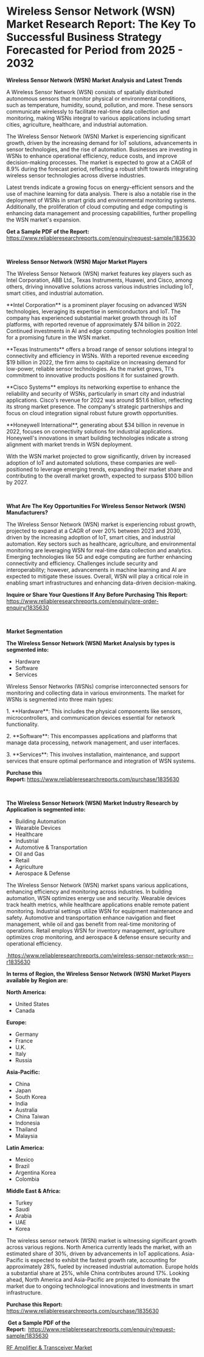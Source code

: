 <p><h1>Wireless Sensor Network (WSN) Market Research Report: The Key To Successful Business Strategy Forecasted for Period from 2025 - 2032</h1></p><p><strong>Wireless Sensor Network (WSN) Market Analysis and Latest Trends</strong></p>
<p><p>A Wireless Sensor Network (WSN) consists of spatially distributed autonomous sensors that monitor physical or environmental conditions, such as temperature, humidity, sound, pollution, and more. These sensors communicate wirelessly to facilitate real-time data collection and monitoring, making WSNs integral to various applications including smart cities, agriculture, healthcare, and industrial automation.</p><p>The Wireless Sensor Network (WSN) Market is experiencing significant growth, driven by the increasing demand for IoT solutions, advancements in sensor technologies, and the rise of automation. Businesses are investing in WSNs to enhance operational efficiency, reduce costs, and improve decision-making processes. The market is expected to grow at a CAGR of 8.9% during the forecast period, reflecting a robust shift towards integrating wireless sensor technologies across diverse industries. </p><p>Latest trends indicate a growing focus on energy-efficient sensors and the use of machine learning for data analysis. There is also a notable rise in the deployment of WSNs in smart grids and environmental monitoring systems. Additionally, the proliferation of cloud computing and edge computing is enhancing data management and processing capabilities, further propelling the WSN market's expansion.</p></p>
<p><strong>Get a Sample PDF of the Report:&nbsp;</strong> <a href="https://www.reliableresearchreports.com/enquiry/request-sample/1835630?utm_campaign=2957&utm_medium=2&utm_source=Github&utm_content=ia&utm_term=26032025&utm_id=wireless-sensor-network-wsn">https://www.reliableresearchreports.com/enquiry/request-sample/1835630</a></p>
<p>&nbsp;</p>
<p><strong>Wireless Sensor Network (WSN) Major Market Players</strong></p>
<p><p>The Wireless Sensor Network (WSN) market features key players such as Intel Corporation, ABB Ltd., Texas Instruments, Huawei, and Cisco, among others, driving innovative solutions across various industries including IoT, smart cities, and industrial automation.</p><p>**Intel Corporation** is a prominent player focusing on advanced WSN technologies, leveraging its expertise in semiconductors and IoT. The company has experienced substantial market growth through its IoT platforms, with reported revenue of approximately $74 billion in 2022. Continued investments in AI and edge computing technologies position Intel for a promising future in the WSN market.</p><p>**Texas Instruments** offers a broad range of sensor solutions integral to connectivity and efficiency in WSNs. With a reported revenue exceeding $19 billion in 2022, the firm aims to capitalize on increasing demand for low-power, reliable sensor technologies. As the market grows, TI's commitment to innovative products positions it for sustained growth.</p><p>**Cisco Systems** employs its networking expertise to enhance the reliability and security of WSNs, particularly in smart city and industrial applications. Cisco's revenue for 2022 was around $51.6 billion, reflecting its strong market presence. The company's strategic partnerships and focus on cloud integration signal robust future growth opportunities.</p><p>**Honeywell International**, generating about $34 billion in revenue in 2022, focuses on connectivity solutions for industrial applications. Honeywell's innovations in smart building technologies indicate a strong alignment with market trends in WSN deployment.</p><p>With the WSN market projected to grow significantly, driven by increased adoption of IoT and automated solutions, these companies are well-positioned to leverage emerging trends, expanding their market share and contributing to the overall market growth, expected to surpass $100 billion by 2027.</p></p>
<p>&nbsp;</p>
<p><strong>What Are The Key Opportunities For Wireless Sensor Network (WSN) Manufacturers?</strong></p>
<p><p>The Wireless Sensor Network (WSN) market is experiencing robust growth, projected to expand at a CAGR of over 20% between 2023 and 2030, driven by the increasing adoption of IoT, smart cities, and industrial automation. Key sectors such as healthcare, agriculture, and environmental monitoring are leveraging WSN for real-time data collection and analytics. Emerging technologies like 5G and edge computing are further enhancing connectivity and efficiency. Challenges include security and interoperability; however, advancements in machine learning and AI are expected to mitigate these issues. Overall, WSN will play a critical role in enabling smart infrastructures and enhancing data-driven decision-making.</p></p>
<p><strong>Inquire or Share Your Questions If Any Before Purchasing This Report:</strong> <a href="https://www.reliableresearchreports.com/enquiry/pre-order-enquiry/1835630?utm_campaign=2957&utm_medium=2&utm_source=Github&utm_content=ia&utm_term=26032025&utm_id=wireless-sensor-network-wsn">https://www.reliableresearchreports.com/enquiry/pre-order-enquiry/1835630</a></p>
<p>&nbsp;</p>
<p><strong>Market Segmentation</strong></p>
<p><strong>The Wireless Sensor Network (WSN) Market Analysis by types is segmented into:</strong></p>
<p><ul><li>Hardware</li><li>Software</li><li>Services</li></ul></p>
<p><p>Wireless Sensor Networks (WSNs) comprise interconnected sensors for monitoring and collecting data in various environments. The market for WSNs is segmented into three main types: </p><p>1. **Hardware**: This includes the physical components like sensors, microcontrollers, and communication devices essential for network functionality.</p><p>2. **Software**: This encompasses applications and platforms that manage data processing, network management, and user interfaces.</p><p>3. **Services**: This involves installation, maintenance, and support services that ensure optimal performance and integration of WSN systems.</p></p>
<p><strong>Purchase this Report:&nbsp;</strong><a href="https://www.reliableresearchreports.com/purchase/1835630?utm_campaign=2957&utm_medium=2&utm_source=Github&utm_content=ia&utm_term=26032025&utm_id=wireless-sensor-network-wsn">https://www.reliableresearchreports.com/purchase/1835630</a></p>
<p>&nbsp;</p>
<p><strong>The Wireless Sensor Network (WSN) Market Industry Research by Application is segmented into:</strong></p>
<p><ul><li>Building Automation</li><li>Wearable Devices</li><li>Healthcare</li><li>Industrial</li><li>Automotive & Transportation</li><li>Oil and Gas</li><li>Retail</li><li>Agriculture</li><li>Aerospace & Defense</li></ul></p>
<p><p>The Wireless Sensor Network (WSN) market spans various applications, enhancing efficiency and monitoring across industries. In building automation, WSN optimizes energy use and security. Wearable devices track health metrics, while healthcare applications enable remote patient monitoring. Industrial settings utilize WSN for equipment maintenance and safety. Automotive and transportation enhance navigation and fleet management, while oil and gas benefit from real-time monitoring of operations. Retail employs WSN for inventory management, agriculture optimizes crop monitoring, and aerospace & defense ensure security and operational efficiency.</p></p>
<p><a href="https://www.reliableresearchreports.com/wireless-sensor-network-wsn--r1835630?utm_campaign=2957&utm_medium=2&utm_source=Github&utm_content=ia&utm_term=26032025&utm_id=wireless-sensor-network-wsn">&nbsp;https://www.reliableresearchreports.com/wireless-sensor-network-wsn--r1835630</a></p>
<p><strong>In terms of Region, the Wireless Sensor Network (WSN) Market Players available by Region are:</strong></p>
<p>
    <p> <strong> North America: </strong>
        <ul>
            <li>United States</li>
            <li>Canada</li>
        </ul>
        </p> 
    <p> <strong> Europe: </strong>
        <ul>
            <li>Germany</li>
            <li>France</li>
            <li>U.K.</li>
            <li>Italy</li>
            <li>Russia</li>
        </ul>
        </p> 
    <p> <strong> Asia-Pacific: </strong>
        <ul>
            <li>China</li>
            <li>Japan</li>
            <li>South Korea</li>
            <li>India</li>
            <li>Australia</li>
            <li>China Taiwan</li>
            <li>Indonesia</li>
            <li>Thailand</li>
            <li>Malaysia</li>
        </ul>
        </p> 
    <p> <strong> Latin America: </strong>
        <ul>
            <li>Mexico</li>
            <li>Brazil</li>
            <li>Argentina Korea</li>
            <li>Colombia</li>
        </ul>
        </p> 
    <p> <strong> Middle East & Africa: </strong>
        <ul>
            <li>Turkey</li>
            <li>Saudi</li>
            <li>Arabia</li>
            <li>UAE</li>
            <li>Korea</li>
        </ul>
    </p>
    </p>
<p><p>The wireless sensor network (WSN) market is witnessing significant growth across various regions. North America currently leads the market, with an estimated share of 30%, driven by advancements in IoT applications. Asia-Pacific is expected to exhibit the fastest growth rate, accounting for approximately 28%, fueled by increased industrial automation. Europe holds a substantial share at 25%, while China contributes around 17%. Looking ahead, North America and Asia-Pacific are projected to dominate the market due to ongoing technological innovations and investments in smart infrastructure.</p></p>
<p><strong>Purchase this Report: </strong><a href="https://www.reliableresearchreports.com/purchase/1835630?utm_campaign=2957&utm_medium=2&utm_source=Github&utm_content=ia&utm_term=26032025&utm_id=wireless-sensor-network-wsn">https://www.reliableresearchreports.com/purchase/1835630</a></p>
<p>&nbsp;<strong>Get a Sample PDF of the Report:&nbsp;&nbsp;</strong><a href="https://www.reliableresearchreports.com/enquiry/request-sample/1835630?utm_campaign=2957&utm_medium=2&utm_source=Github&utm_content=ia&utm_term=26032025&utm_id=wireless-sensor-network-wsn">https://www.reliableresearchreports.com/enquiry/request-sample/1835630</a></p>
<p><strong></strong></p>
<p><p><a href="https://github.com/stvnpukaj10/Market-Research-Report-List-1/blob/main/rf-amplifier-transceiver-market.md?utm_campaign=2957&utm_medium=2&utm_source=Github&utm_content=ia&utm_term=26032025&utm_id=wireless-sensor-network-wsn">RF Amplifier & Transceiver Market</a></p></p>